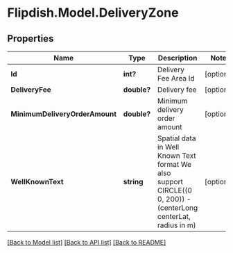 # Flipdish.Model.DeliveryZone
## Properties

Name | Type | Description | Notes
------------ | ------------- | ------------- | -------------
**Id** | **int?** | Delivery Fee Area Id | [optional] 
**DeliveryFee** | **double?** | Delivery fee | [optional] 
**MinimumDeliveryOrderAmount** | **double?** | Minimum delivery order amount | [optional] 
**WellKnownText** | **string** | Spatial data in Well Known Text format  We also support CIRCLE((0 0, 200)) - (centerLong centerLat, radius in m) | [optional] 

[[Back to Model list]](../README.md#documentation-for-models) [[Back to API list]](../README.md#documentation-for-api-endpoints) [[Back to README]](../README.md)

